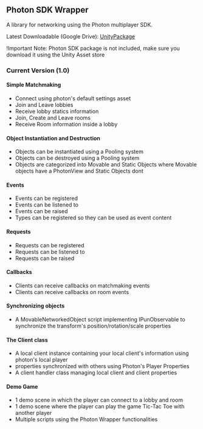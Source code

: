 ## Photon SDK Wrapper

A library for networking using the Photon multiplayer SDK.

Latest Downloadable (Google Drive):
[UnityPackage](https://drive.google.com/file/d/1kFEojh88C8Bp2ioc1oYW1R8_ehtAognP/view?usp=sharing)

!Important Note: Photon SDK package is not included, make sure you download it using the Unity Asset store

### Current Version (1.0)

#### Simple Matchmaking 
- Connect using photon's default settings asset
- Join and Leave lobbies
- Receive lobby statics information
- Join, Create and Leave rooms
- Receive Room information inside a lobby

#### Object Instantiation and Destruction
- Objects can be instantiated using a Pooling system
- Objects can be destroyed using a Pooling system
- Objects are categorized into Movable and Static Objects where Movable objects have a PhotonView and Static Objects dont

#### Events
- Events can be registered 
- Events can be listened to 
- Events can be raised 
- Types can be registered so they can be used as event content

#### Requests
- Requests can be registered 
- Requests can be listened to 
- Requests can be raised 

#### Callbacks 
- Clients can receive callbacks on matchmaking events
- Clients can receive callbacks on room events

#### Synchronizing objects
- A MovableNetworkedObject script implementing IPunObservable to synchronize the transform's position/rotation/scale properties

#### The Client class
- A local client instance containing your local client's information using photon's local player
- properties synchronized with others using Photon's Player Properties
- A client handler class managing local client and client properties
  

#### Demo Game
- 1 demo scene in which the player can connect to a lobby and room
- 1 demo scene where the player can play the game Tic-Tac Toe with another player
- Multiple scripts using the Photon Wrapper functionalities
